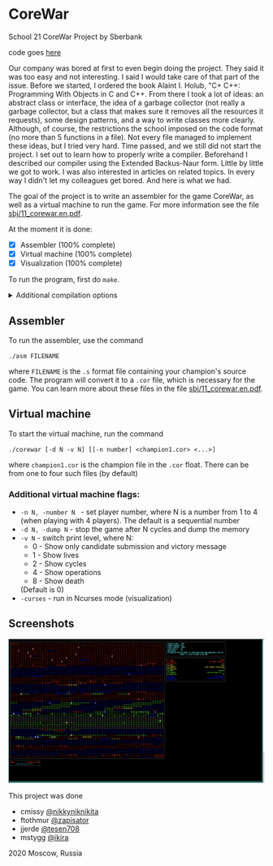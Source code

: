 # CoreWar

School 21 CoreWar Project by Sberbank

code goes [here](https://github.com/TesenDesk/CoreWar)

Our company was bored at first to even begin doing the project. They said it was too easy and not interesting. I said I would take care of that part of the issue. Before we started, I ordered the book Alaint I. Holub, "C+ C++: Programming With Objects in C and C++. From there I took a lot of ideas: an abstract class or interface, the idea of a garbage collector (not really a garbage collector, but a class that makes sure it removes all the resources it requests), some design patterns, and a way to write classes more clearly. Although, of course, the restrictions the school imposed on the code format (no more than 5 functions in a file). Not every file managed to implement these ideas, but I tried very hard. Time passed, and we still did not start the project. I set out to learn how to properly write a compiler. Beforehand I described our compiler using the Extended Backus-Naur form. Little by little we got to work. I was also interested in articles on related topics. In every way I didn't let my colleagues get bored. And here is what we had.

The goal of the project is to write an assembler for the game CoreWar, as well as a virtual machine to run the game. For more information see the file [sbj/11_corewar.en.pdf](https://github.com/TesenDesk/CoreWar/blob/working_flow/sbj/11_corewar.en.pdf).

At the moment it is done:
- [x] Assembler (100% complete)
- [x] Virtual machine (100% complete)
- [x] Visualization (100% complete)

To run the program, first do `make`.
<details>
 <summary>Additional compilation options</summary>

 <code>make d</code> or <code>make debug</code> or <code>make DEBUGMODE=1</code> - build project in debug mode

 <code>make rd</code> or <code>make redebug</code> or <code>make re DEBUGMODE=1</code> - force rebuild project in debug mode (all files will be rebuilt again)
</details>

## Assembler

To run the assembler, use the command
```
./asm FILENAME
```
where `FILENAME` is the `.s` format file containing your champion's source code. The program will convert it to a `.cor` file, which is necessary for the game. You can learn more about these files in the file [sbj/11_corewar.en.pdf](https://github.com/TesenDesk/CoreWar/blob/working_flow/sbj/11_corewar.en.pdf).

## Virtual machine

To start the virtual machine, run the command
```
./corewar [-d N -v N] [[-n number] <champion1.cor> <...>]
```
where `champion1.cor` is the champion file in the `.cor` float. There can be from one to four such files (by default)

### Additional virtual machine flags:

<ul>
 <li><code>-n N, -number N </code> - set player number, where N is a number from 1 to 4 (when playing with 4 players). The default is a sequential number</li>
 <li><code>-d N, -dump N</code> - stop the game after N cycles and dump the memory</li>
 <li><code>-v N</code> - switch print level, where N:
 <ul>
  <li>0 - Show only candidate submission and victory message</li>
  <li>1 - Show lives</li>
  <li>2 - Show cycles</li>
  <li>4 - Show operations</li>
  <li>8 - Show death</li>
 </ul>
 (Default is 0)
</li>
 <li><code>-curses</code> - run in Ncurses mode (visualization)</li>
</ul>

## Screenshots

![img1](https://github.com/TesenDesk/CoreWar/raw/working_flow/images/vm_visual_4.png)

This project was done

- cmissy [@nikkyniknikita](https://gitlab.com/nikkyniknikita)
- ftothmur [@zapisator](https://gitlab.com/zapisator)
- jjerde [@tesen708](https://gitlab.com/tesen708)
- mstygg [@ikira](https://gitlab.com/ikira)

2020 Moscow, Russia
